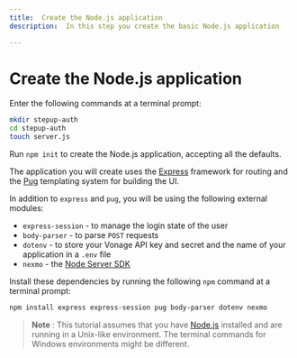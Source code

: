 ```yaml
---
title:  Create the Node.js application
description:  In this step you create the basic Node.js application

---
```


Create the Node.js application
==============================

Enter the following commands at a terminal prompt:

```sh
mkdir stepup-auth
cd stepup-auth
touch server.js
```

Run `npm init` to create the Node.js application, accepting all the defaults.

The application you will create uses the [Express](https://expressjs.com/) framework for routing and the [Pug](https://www.npmjs.com/package/pug) templating system for building the UI.

In addition to `express` and `pug`, you will be using the following external modules:

* `express-session` - to manage the login state of the user
* `body-parser` - to parse `POST` requests
* `dotenv` - to store your Vonage API key and secret and the name of your application in a `.env` file
* `nexmo` - the [Node Server SDK](https://github.com/nexmo/nexmo-node)

Install these dependencies by running the following `npm` command at a terminal prompt:

```sh
npm install express express-session pug body-parser dotenv nexmo
```

> **Note** : This tutorial assumes that you have [Node.js](https://nodejs.org/) installed and are running in a Unix-like environment. The terminal commands for Windows environments might be different.

